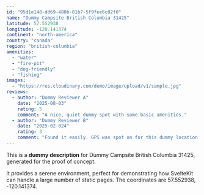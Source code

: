 ```yaml
---
id: "95d1e148-dd69-480b-81b7-5f9fee6c02f0"
name: "Dummy Campsite British Columbia 31425"
latitude: 57.552938
longitude: -120.141374
continent: "north-america"
country: "canada"
region: "british-columbia"
amenities:
  - "water"
  - "fire-pit"
  - "dog-friendly"
  - "fishing"
images:
  - "https://res.cloudinary.com/demo/image/upload/v1/sample.jpg"
reviews:
  - author: "Dummy Reviewer A"
    date: "2025-08-03"
    rating: 5
    comment: "A nice, quiet dummy spot with some basic amenities."
  - author: "Dummy Reviewer B"
    date: "2025-02-024"
    rating: 3
    comment: "Found it easily. GPS was spot on for this dummy location."
---
```


This is a **dummy description** for Dummy Campsite British Columbia 31425, generated for the proof of concept.

It provides a serene environment, perfect for demonstrating how SvelteKit can handle a large number of static pages. The coordinates are 57.552938, -120.141374.
